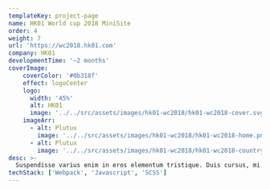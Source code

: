 ```yaml
---
templateKey: project-page
name: HK01 World cup 2018 MiniSite
order: 4
weight: 7
url: 'https://wc2018.hk01.com'
company: HK01
developmentTime: '~2 months'
coverImage:
    coverColor: '#0b318f'
    effect: logoCenter
    logo:
      width: '45%'
      alt: HK01
      image: '../../src/assets/images/hk01-wc2018/hk01-wc2018-cover.svg'
    imageArr: 
      - alt: Plutux
        image: '../../src/assets/images/hk01-wc2018/hk01-wc2018-home.png'
      - alt: Plutux
        image: '../../src/assets/images/hk01-wc2018/hk01-wc2018-country.png'
desc: >-
  Suspendisse varius enim in eros elementum tristique. Duis cursus, mi quis viverra ornare, eros dolor interdum nulla.
techStack: ['Webpack', 'Javascript', 'SCSS']
---
```

